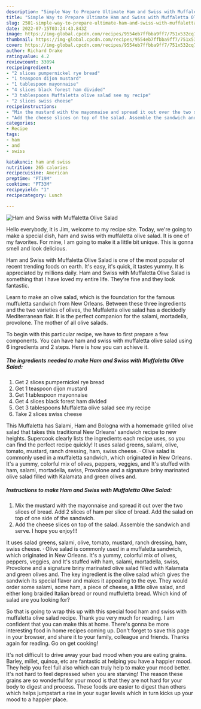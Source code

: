 ```yaml
---
description: "Simple Way to Prepare Ultimate Ham and Swiss with Muffaletta Olive Salad"
title: "Simple Way to Prepare Ultimate Ham and Swiss with Muffaletta Olive Salad"
slug: 2501-simple-way-to-prepare-ultimate-ham-and-swiss-with-muffaletta-olive-salad
date: 2022-07-15T03:24:43.843Z
image: https://img-global.cpcdn.com/recipes/9554eb7ffbba9ff7/751x532cq70/ham-and-swiss-with-muffaletta-olive-salad-recipe-main-photo.jpg
thumbnail: https://img-global.cpcdn.com/recipes/9554eb7ffbba9ff7/751x532cq70/ham-and-swiss-with-muffaletta-olive-salad-recipe-main-photo.jpg
cover: https://img-global.cpcdn.com/recipes/9554eb7ffbba9ff7/751x532cq70/ham-and-swiss-with-muffaletta-olive-salad-recipe-main-photo.jpg
author: Richard Drake
ratingvalue: 4.2
reviewcount: 33094
recipeingredient:
- "2 slices pumpernickel rye bread"
- "1 teaspoon dijon mustard"
- "1 tablespoon mayonnaise"
- "4 slices black forest ham divided"
- "3 tablespoons Muffaletta olive salad see my recipe"
- "2 slices swiss cheese"
recipeinstructions:
- "Mix the mustard with the mayonnaise and spread it out over the two slices of bread. Add 2 slices of ham per slice of bread. Add the salad on top of one side of the sandwich."
- "Add the cheese slices on top of the salad. Assemble the sandwich and serve. I hope you enjoy!!!"
categories:
- Recipe
tags:
- ham
- and
- swiss

katakunci: ham and swiss 
nutrition: 265 calories
recipecuisine: American
preptime: "PT19M"
cooktime: "PT33M"
recipeyield: "1"
recipecategory: Lunch

---
```



![Ham and Swiss with Muffaletta Olive Salad](https://img-global.cpcdn.com/recipes/9554eb7ffbba9ff7/751x532cq70/ham-and-swiss-with-muffaletta-olive-salad-recipe-main-photo.jpg)

Hello everybody, it is Jim, welcome to my recipe site. Today, we're going to make a special dish, ham and swiss with muffaletta olive salad. It is one of my favorites. For mine, I am going to make it a little bit unique. This is gonna smell and look delicious.

Ham and Swiss with Muffaletta Olive Salad is one of the most popular of recent trending foods on earth. It's easy, it's quick, it tastes yummy. It is appreciated by millions daily. Ham and Swiss with Muffaletta Olive Salad is something that I have loved my entire life. They're fine and they look fantastic.

Learn to make an olive salad, which is the foundation for the famous muffuletta sandwich from New Orleans. Between these three ingredients and the two varieties of olives, the Muffaletta olive salad has a decidedly Mediterranean flair. It is the perfect companion for the salami, mortadella, provolone. The mother of all olive salads.


To begin with this particular recipe, we have to first prepare a few components. You can have ham and swiss with muffaletta olive salad using 6 ingredients and 2 steps. Here is how you can achieve it.

<!--inarticleads1-->

##### The ingredients needed to make Ham and Swiss with Muffaletta Olive Salad:

1. Get 2 slices pumpernickel rye bread
1. Get 1 teaspoon dijon mustard
1. Get 1 tablespoon mayonnaise
1. Get 4 slices black forest ham divided
1. Get 3 tablespoons Muffaletta olive salad see my recipe
1. Take 2 slices swiss cheese


This Muffaletta has Salami, Ham and Bologna with a homemade grilled olive salad that takes this traditional New Orleans&#39; sandwich recipe to new heights. Supercook clearly lists the ingredients each recipe uses, so you can find the perfect recipe quickly! It uses salad greens, salami, olive, tomato, mustard, ranch dressing, ham, swiss cheese. · Olive salad is commonly used in a muffaletta sandwich, which originated in New Orleans. It&#39;s a yummy, colorful mix of olives, peppers, veggies, and It&#39;s stuffed with ham, salami, mortadella, swiss, Provolone and a signature briny marinated olive salad filled with Kalamata and green olives and. 

<!--inarticleads2-->

##### Instructions to make Ham and Swiss with Muffaletta Olive Salad:

1. Mix the mustard with the mayonnaise and spread it out over the two slices of bread. Add 2 slices of ham per slice of bread. Add the salad on top of one side of the sandwich.
1. Add the cheese slices on top of the salad. Assemble the sandwich and serve. I hope you enjoy!!!


It uses salad greens, salami, olive, tomato, mustard, ranch dressing, ham, swiss cheese. · Olive salad is commonly used in a muffaletta sandwich, which originated in New Orleans. It&#39;s a yummy, colorful mix of olives, peppers, veggies, and It&#39;s stuffed with ham, salami, mortadella, swiss, Provolone and a signature briny marinated olive salad filled with Kalamata and green olives and. The key ingredient is the olive salad which gives the sandwich its special flavor and makes it appealing to the eye. They would order some salami, some ham, a piece of cheese, a little olive salad, and either long braided Italian bread or round muffuletta bread. Which kind of salad are you looking for? 

So that is going to wrap this up with this special food ham and swiss with muffaletta olive salad recipe. Thank you very much for reading. I am confident that you can make this at home. There's gonna be more interesting food in home recipes coming up. Don't forget to save this page in your browser, and share it to your family, colleague and friends. Thanks again for reading. Go on get cooking!

It's not difficult to drive away your bad mood when you are eating grains. Barley, millet, quinoa, etc are fantastic at helping you have a happier mood. They help you feel full also which can truly help to make your mood better. It's not hard to feel depressed when you are starving! The reason these grains are so wonderful for your mood is that they are not hard for your body to digest and process. These foods are easier to digest than others which helps jumpstart a rise in your sugar levels which in turn kicks up your mood to a happier place.
